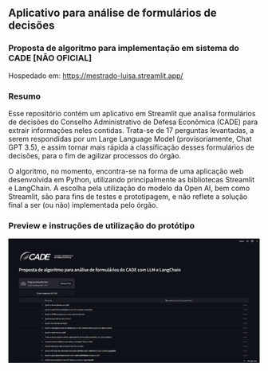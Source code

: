 ## Aplicativo para análise de formulários de decisões 
### Proposta de algoritmo para implementação em sistema do CADE **[NÃO OFICIAL]**

Hospedado em:
https://mestrado-luisa.streamlit.app/

### Resumo
Esse repositório contém um aplicativo em Streamlit que analisa formulários de decisões do Conselho Administrativo de Defesa Econômica (CADE) para extrair informações neles contidas. Trata-se de 17 perguntas levantadas, a serem respondidas por um Large Language Model (provisoriamente, Chat GPT 3.5), e assim tornar mais rápida a classificação desses formulários de decisões, para o fim de agilizar processos do órgão.

O algoritmo, no momento, encontra-se na forma de uma aplicação web desenvolvida em Python, utilizando principalmente as bibliotecas Streamlit e LangChain.  A escolha pela utilização do modelo da Open AI, bem como Streamlit, são para fins de testes e prototipagem, e não reflete a solução final a ser (ou não) implementada pelo órgão.

### Preview e instruções de utilização do protótipo

![alt text](image-1.png)

